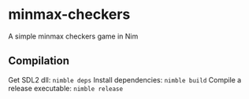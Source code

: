 # minmax-checkers
A simple minmax checkers game in Nim

## Compilation
Get SDL2 dll: `nimble deps`
Install dependencies: `nimble build`
Compile a release executable: `nimble release`